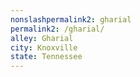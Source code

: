 ```yaml
---
﻿nonslashpermalink2: gharial
permalink2: /gharial/
alley: Gharial
city: Knoxville
state: Tennessee
---
```

